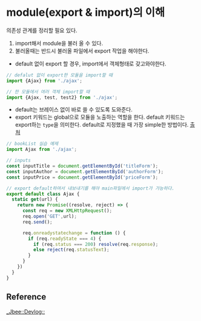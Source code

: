 # module(export & import)의 이해
의존성 관계를 정리할 필요 있다.

1. import해서 module을 불러 올 수 있다. 
2. 불러올때는 반드시 불러올 파일에서 export 작업을 해야한다.
  - default 없이 export 할 경우, import에서 객체형태로 갖고와야한다.
  ```js
  // defalut 없이 export한 모듈을 import할 때 
  import {Ajax} from './ajax';

  // 한 모듈에서 여러 객체 import할 때 
  import {Ajax, test, test2} from './ajax';
  
  ```
  - default는 브레이스 없이 바로 쓸 수 있도록 도와준다.
  - export 키워드는 global으로 모듈을 노출하는 역할을 한다. default 키워드는 export하는 `type`을 의미한다. default로 지정했을 때 가장 simple한 방법이다. [출처](http://asfirstalways.tistory.com/273)

```js
// bookList 실습 예제 
import Ajax from './ajax';

// inputs
const inputTitle = document.getElementById('titleForm');
const inputAuthor = document.getElementById('authorForm');
const inputPrice = document.getElementById('priceForm');

```
```js
// export default하여서 내보내기를 해야 main파일에서 import가 가능하다.
export default class Ajax {
  static get(url) {
    return new Promise((resolve, reject) => {
      const req = new XMLHttpRequest();
      req.open('GET',url);
      req.send();

      req.onreadystatechange = function () {
        if (req.readyState === 4) {
          if (req.status === 200) resolve(req.response);
          else reject(req.statusText);
        }
      }
    })
  }
}

```


## Reference
[_Jbee::Devlog::](http://asfirstalways.tistory.com/273)
